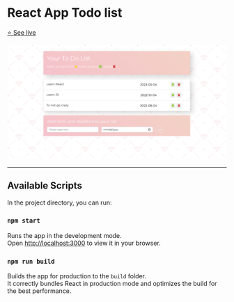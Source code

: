 # React App Todo list 

[⭐ See live](https://al-react-todolist.netlify.app/)

<img src="./src/img/Screen Shot 2022-08-23 at 11.33.50 PM.png">

<hr> 

## Available Scripts

In the project directory, you can run:

### `npm start`

Runs the app in the development mode.\
Open [http://localhost:3000](http://localhost:3000) to view it in your browser.

### `npm run build`

Builds the app for production to the `build` folder.\
It correctly bundles React in production mode and optimizes the build for the best performance.


